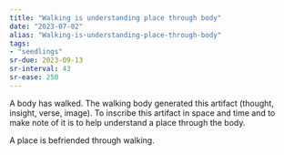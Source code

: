 ```yaml
---
title: "Walking is understanding place through body"
date: "2023-07-02"
alias: "Walking-is-understanding-place-through-body"
tags:
- "seedlings"
sr-due: 2023-09-13
sr-interval: 43
sr-ease: 250
---
```


A body has walked. The walking body generated this artifact (thought, insight, verse, image). To inscribe this artifact in space and time and to make note of it is to help understand a place through the body.

A place is befriended through walking.